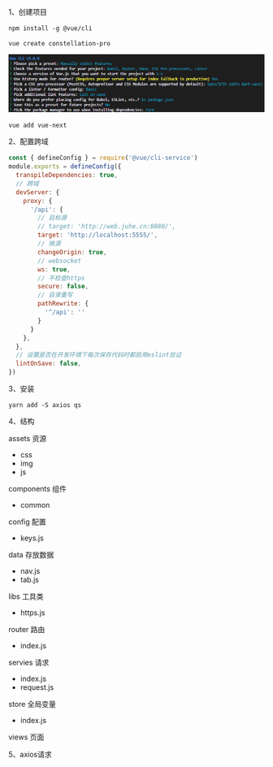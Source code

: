 1、创建项目

```VUE
npm install -g @vue/cli
```

```VUE
vue create constellation-pro
```

![image-20221010145701100](assets/image-20221010145701100.png)

```vue
vue add vue-next
```



2、配置跨域

```vue.config.js
const { defineConfig } = require('@vue/cli-service')
module.exports = defineConfig({
  transpileDependencies: true,
  // 跨域
  devServer: {
    proxy: {
      '/api': {
        // 目标源
        // target: 'http://web.juhe.cn:8080/',
        target: 'http://localhost:5555/',
        // 换源
        changeOrigin: true,
        // websocket
        ws: true,
        // 不检查https
        secure: false,
        // 目录重写
        pathRewrite: {
          '^/api': ''
        }
      }
    },
  },
  // 设置是否在开发环境下每次保存代码时都启用eslint验证
  lintOnSave: false,
})
```



3、安装

```
yarn add -S axios qs
```



4、结构

assets 资源

- css
- img
- js

components 组件

- common

config 配置

- keys.js

data 存放数据

- nav.js
- tab.js

libs 工具类

- https.js

router 路由

- index.js

servies 请求

- index.js
- request.js

store 全局变量

- index.js

views 页面



5、axios请求



